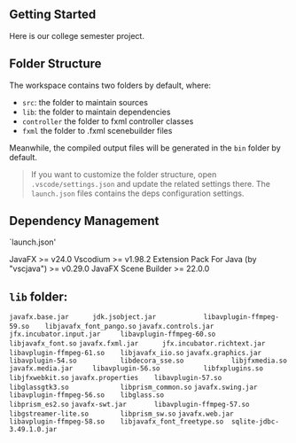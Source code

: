 ## Getting Started

Here is our college semester project.

## Folder Structure

The workspace contains two folders by default, where:

- `src`: the folder to maintain sources
- `lib`: the folder to maintain dependencies
- `controller` the folder to fxml controller classes
- `fxml` the folder to .fxml scenebuilder files

Meanwhile, the compiled output files will be generated in the `bin` folder by default.

> If you want to customize the folder structure, open `.vscode/settings.json` and update the related settings there.
> The `launch.json` files contains the deps configuration settings.

## Dependency Management

`launch.json'

JavaFX >= v24.0
Vscodium >= v1.98.2
Extension Pack For Java (by "vscjava") >= v0.29.0
JavaFX Scene Builder >= 22.0.0

## `lib` folder:

`javafx.base.jar      jdk.jsobject.jar            libavplugin-ffmpeg-59.so    libjavafx_font_pango.so`
`javafx.controls.jar  jfx.incubator.input.jar     libavplugin-ffmpeg-60.so    libjavafx_font.so`
`javafx.fxml.jar      jfx.incubator.richtext.jar  libavplugin-ffmpeg-61.so    libjavafx_iio.so`
`javafx.graphics.jar  libavplugin-54.so           libdecora_sse.so            libjfxmedia.so`
`javafx.media.jar     libavplugin-56.so           libfxplugins.so             libjfxwebkit.so`
`javafx.properties    libavplugin-57.so           libglassgtk3.so             libprism_common.so`
`javafx.swing.jar     libavplugin-ffmpeg-56.so    libglass.so                 libprism_es2.so`
`javafx-swt.jar       libavplugin-ffmpeg-57.so    libgstreamer-lite.so        libprism_sw.so`
`javafx.web.jar       libavplugin-ffmpeg-58.so    libjavafx_font_freetype.so  sqlite-jdbc-3.49.1.0.jar`
